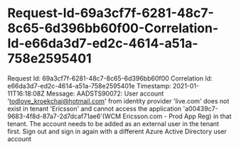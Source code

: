 # Request-Id-69a3cf7f-6281-48c7-8c65-6d396bb60f00-Correlation-Id-e66da3d7-ed2c-4614-a51a-758e2595401
Request Id: 69a3cf7f-6281-48c7-8c65-6d396bb60f00 Correlation Id: e66da3d7-ed2c-4614-a51a-758e2595401e Timestamp: 2021-01-11T16:18:08Z Message: AADSTS90072: User account 'todlove_kroekchai@hotmail.com' from identity provider 'live.com' does not exist in tenant 'Ericsson' and cannot access the application 'a00439c7-9683-4f8d-87a7-2d7dcaf71ae6'(WCM Ericsson.com - Prod App Reg) in that tenant. The account needs to be added as an external user in the tenant first. Sign out and sign in again with a different Azure Active Directory user account
